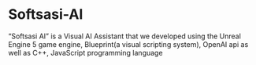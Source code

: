 # Softsasi-AI
“Softsasi AI” is a Visual AI Assistant that we developed using the Unreal Engine 5 game engine, Blueprint(a visual scripting system), OpenAI api as well as C++, JavaScript programming language
